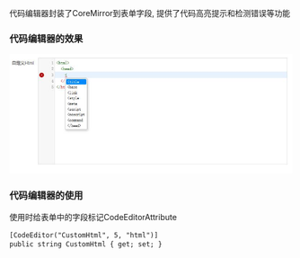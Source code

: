 代码编辑器封装了CoreMirror到表单字段, 提供了代码高亮提示和检测错误等功能

### 代码编辑器的效果

![效果图](../images/plugins/common.codeeditor.code_editor.jpg)

### 代码编辑器的使用

使用时给表单中的字段标记CodeEditorAttribute<br/>

``` html
[CodeEditor("CustomHtml", 5, "html")]
public string CustomHtml { get; set; }
```
